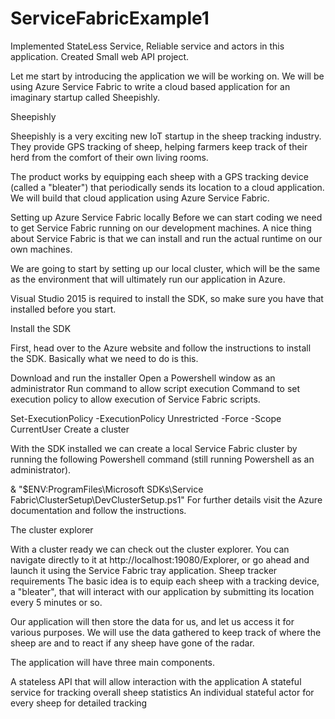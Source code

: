 # ServiceFabricExample1
Implemented StateLess Service, Reliable service and actors in this application. Created Small web API project.

Let me start by introducing the application we will be working on. We will be using Azure Service Fabric to write a cloud based application for an imaginary startup called Sheepishly.

Sheepishly

Sheepishly is a very exciting new IoT startup in the sheep tracking industry. They provide GPS tracking of sheep, helping farmers keep track of their herd from the comfort of their own living rooms.

The product works by equipping each sheep with a GPS tracking device (called a "bleater") that periodically sends its location to a cloud application. We will build that cloud application using Azure Service Fabric.

Setting up Azure Service Fabric locally
Before we can start coding we need to get Service Fabric running on our development machines. A nice thing about Service Fabric is that we can install and run the actual runtime on our own machines.

We are going to start by setting up our local cluster, which will be the same as the environment that will ultimately run our application in Azure.

Visual Studio 2015 is required to install the SDK, so make sure you have that installed before you start.

Install the SDK

First, head over to the Azure website and follow the instructions to install the SDK. Basically what we need to do is this.

Download and run the installer
Open a Powershell window as an administrator
Run command to allow script execution
Command to set execution policy to allow execution of Service Fabric scripts.

Set-ExecutionPolicy -ExecutionPolicy Unrestricted -Force -Scope CurrentUser
Create a cluster

With the SDK installed we can create a local Service Fabric cluster by running the following Powershell command (still running Powershell as an administrator).

& "$ENV:ProgramFiles\Microsoft SDKs\Service Fabric\ClusterSetup\DevClusterSetup.ps1"
For further details visit the Azure documentation and follow the instructions.

The cluster explorer

With a cluster ready we can check out the cluster explorer. You can navigate directly to it at http://localhost:19080/Explorer, or go ahead and launch it using the Service Fabric tray application.
Sheep tracker requirements
The basic idea is to equip each sheep with a tracking device, a "bleater", that will interact with our application by submitting its location every 5 minutes or so.

Our application will then store the data for us, and let us access it for various purposes. We will use the data gathered to keep track of where the sheep are and to react if any sheep have gone of the radar.

The application will have three main components.

A stateless API that will allow interaction with the application
A stateful service for tracking overall sheep statistics
An individual stateful actor for every sheep for detailed tracking 
